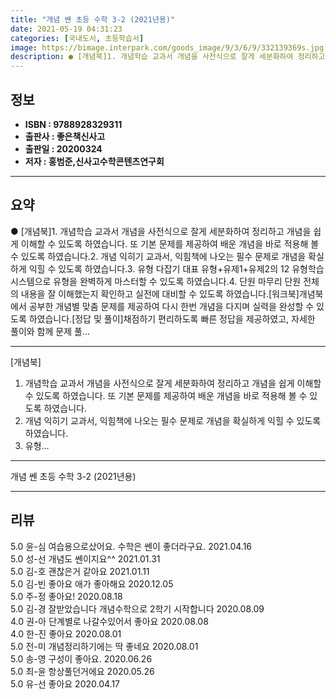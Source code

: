 ```yaml
---
title: "개념 쎈 초등 수학 3-2 (2021년용)"
date: 2021-05-19 04:31:23
categories: [국내도서, 초등학습서]
image: https://bimage.interpark.com/goods_image/9/3/6/9/332139369s.jpg
description: ● [개념북]1. 개념학습 교과서 개념을 사전식으로 잘게 세분화하여 정리하고 개념을 쉽게 이해할 수 있도록 하였습니다. 또 기본 문제를 제공하여 배운 개념을 바로 적용해 볼 수 있도록 하였습니다.2. 개념 익히기 교과서, 익힘책에 나오는 필수 문제로 개념을 확실하게 익힐 수 있도록 하
---
```


## **정보**

- **ISBN : 9788928329311**
- **출판사 : 좋은책신사고**
- **출판일 : 20200324**
- **저자 : 홍범준,신사고수학콘텐츠연구회**

------



## **요약**

●  [개념북]1. 개념학습 교과서 개념을 사전식으로 잘게 세분화하여 정리하고 개념을 쉽게 이해할 수 있도록 하였습니다. 또 기본 문제를 제공하여 배운 개념을 바로 적용해 볼 수 있도록 하였습니다.2. 개념 익히기 교과서, 익힘책에 나오는 필수 문제로 개념을 확실하게 익힐 수 있도록 하였습니다.3. 유형 다잡기 대표 유형+유제1+유제2의 12 유형학습 시스템으로 유형을 완벽하게 마스터할 수 있도록 하였습니다.4. 단원 마무리 단원 전체의 내용을 잘 이해했는지 확인하고 실전에 대비할 수 있도록 하였습니다.[워크북]개념북에서 공부한 개념별 맞춤 문제를 제공하여 다시 한번 개념을 다지며 실력을 완성할 수 있도록 하였습니다.[정답 및 풀이]채점하기 편리하도록 빠른 정답을 제공하였고, 자세한 풀이와 함께 문제 풀...

------

[개념북]
1. 개념학습 교과서 개념을 사전식으로 잘게 세분화하여 정리하고 개념을 쉽게 이해할 수 있도록 하였습니다. 또 기본 문제를 제공하여 배운 개념을 바로 적용해 볼 수 있도록 하였습니다.
2. 개념 익히기 교과서, 익힘책에 나오는 필수 문제로 개념을 확실하게 익힐 수 있도록 하였습니다.
3. 유형... 

------


개념 쎈 초등 수학 3-2 (2021년용) 

------


## **리뷰** 

5.0 윤-심 여습용으로샀어요. 수학은 쎈이 좋더라구요. 2021.04.16 <br/>5.0 성-선 개념도 쎈이지요^^ 2021.01.31 <br/>5.0 김-호 괜찮은거 같아요 2021.01.11 <br/>5.0 김-빈 좋아요 애가 좋아해요 2020.12.05 <br/>5.0 주-정 좋아요! 2020.08.18 <br/>5.0 김-경 잘받았습니다
개념수학으로 2학기 시작합니다 2020.08.09 <br/>4.0 권-아 단계별로 나갈수있어서 좋아요 2020.08.08 <br/>4.0 한-진 좋아요 2020.08.01 <br/>5.0 전-미 개념정리하기에는 딱 좋네요 2020.08.01 <br/>5.0 송-영 구성이 좋아요. 2020.06.26 <br/>5.0 최-윤 항상풀던거에요 2020.05.26 <br/>5.0 유-선 좋아요 2020.04.17 <br/>